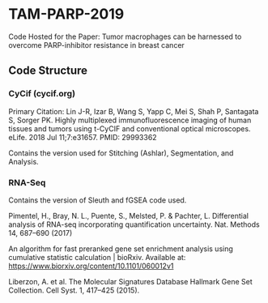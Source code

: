 # TAM-PARP-2019
Code Hosted for the Paper: Tumor macrophages can be harnessed to overcome PARP-inhibitor resistance in breast cancer

## Code Structure

### CyCif (cycif.org)
Primary Citation:
Lin J-R, Izar B, Wang S, Yapp C, Mei S, Shah P, Santagata S, Sorger PK. Highly multiplexed immunofluorescence imaging of human tissues and tumors using t-CyCIF and conventional optical microscopes. eLife. 2018 Jul 11;7:e31657. PMID: 29993362 

Contains the version used for Stitching (Ashlar), Segmentation, and Analysis.   

### RNA-Seq

Contains the version of Sleuth and fGSEA code used. 

Pimentel, H., Bray, N. L., Puente, S., Melsted, P. & Pachter, L. Differential analysis of RNA-seq incorporating quantification uncertainty. Nat. Methods 14, 687–690 (2017)

An algorithm for fast preranked gene set enrichment analysis using cumulative statistic calculation | bioRxiv. Available at: https://www.biorxiv.org/content/10.1101/060012v1

Liberzon, A. et al. The Molecular Signatures Database Hallmark Gene Set Collection. Cell Syst. 1, 417–425 (2015).
